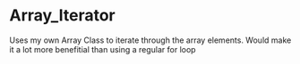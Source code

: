 # Array_Iterator
Uses my own Array Class to iterate through the array elements. Would make it a lot more benefitial than using a regular for loop
